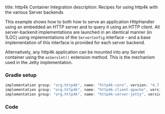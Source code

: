 title: http4k Container Integration
description: Recipes for using http4k with the various Server backends

This example shows how to both how to serve an application HttpHandler using an embedded an HTTP server and to query it using an HTTP client. All server-backend implementations are launched in an identical manner (in 1LOC) using implementations of the `ServerConfig` interface - and a base implementation of this interface is provided for each server backend.

Alternatively, any http4k application can be mounted into any Servlet container using the `asServlet()` extension method. This is the mechanism used in the Jetty implementation.

### Gradle setup

```groovy
implementation group: "org.http4k", name: "http4k-core", version: "4.7.0.2"
implementation group: "org.http4k", name: "http4k-client-apache", version: "4.7.0.2"
implementation group: "org.http4k", name: "http4k-server-jetty", version: "4.7.0.2"
```

### Code [<img class="octocat"/>](https://github.com/http4k/http4k/blob/master/src/docs/cookbook/container_integration/example.kt)

<script src="https://gist-it.appspot.com/https://github.com/http4k/http4k/blob/master/src/docs/cookbook/container_integration/example.kt"></script>
